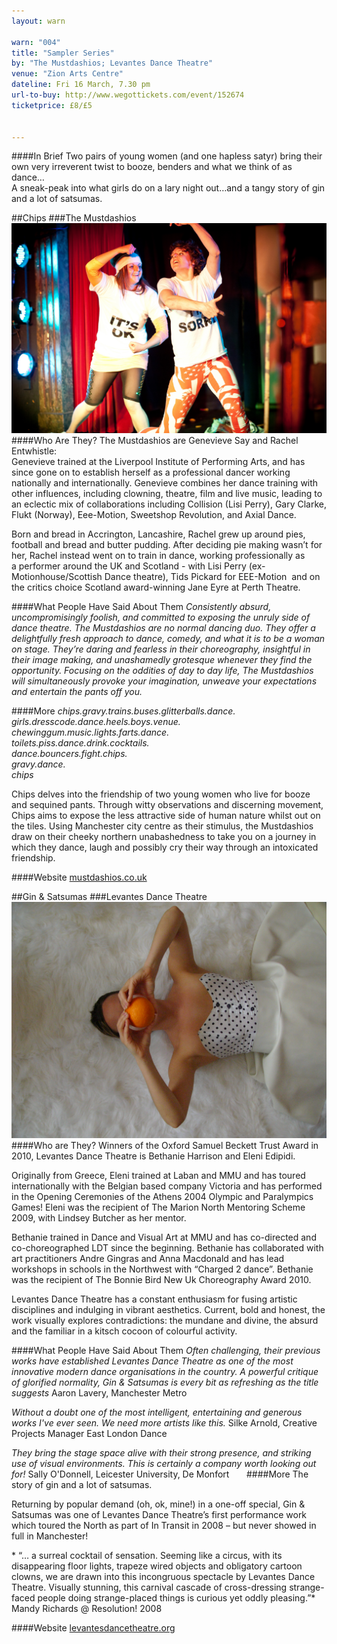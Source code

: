 ```yaml
---
layout: warn

warn: "004"
title: "Sampler Series"
by: "The Mustdashios; Levantes Dance Theatre"
venue: "Zion Arts Centre"
dateline: Fri 16 March, 7.30 pm
url-to-buy: http://www.wegottickets.com/event/152674  
ticketprice: £8/£5 


---
```

####In Brief
Two pairs of young women (and one hapless satyr) bring their own very irreverent twist to booze, benders and what we think of as dance…    
A sneak-peak into what girls do on a lary night out…and a tangy story of gin and a lot of satsumas.


##Chips
###The Mustdashios
![The Mustdashios](w4mustdash.jpg)
####Who Are They?
The Mustdashios are Genevieve Say and Rachel Entwhistle:    
Genevieve trained at the Liverpool Institute of Performing Arts, and has since gone on to establish herself as a professional dancer working nationally and internationally. Genevieve combines her dance training with other influences, including clowning, theatre, film and live music, leading to an eclectic mix of collaborations including Collision (Lisi Perry), Gary Clarke, Flukt (Norway), Eee-Motion, Sweetshop Revolution, and Axial Dance. 

Born and bread in Accrington, Lancashire, Rachel grew up around pies, football and bread and butter pudding. After deciding pie making wasn’t for her, Rachel instead went on to train in dance, working professionally as a performer around the UK and Scotland - with Lisi Perry (ex-Motionhouse/Scottish Dance theatre), Tids Pickard for EEE-Motion  and on the critics choice Scotland award-winning Jane Eyre at Perth Theatre. 

####What People Have Said About Them
*Consistently absurd, uncompromisingly foolish, and committed to exposing the unruly side of dance theatre. The Mustdashios are no normal dancing duo. They offer a delightfully fresh approach to dance, comedy, and what it is to be a woman on stage. They’re daring and fearless in their choreography, insightful in their image making, and unashamedly grotesque whenever they find the opportunity. Focusing on the oddities of day to day life, The Mustdashios will simultaneously provoke your imagination, unweave your expectations and entertain the pants off you.*

####More
*chips.gravy.trains.buses.glitterballs.dance.    
girls.dresscode.dance.heels.boys.venue.    
chewinggum.music.lights.farts.dance.    
toilets.piss.dance.drink.cocktails.    
dance.bouncers.fight.chips.    
gravy.dance.    
chips*    

Chips delves into the friendship of two young women who live for booze and sequined pants. Through witty observations and discerning movement, Chips aims to expose the less attractive side of human nature whilst out on the tiles. Using Manchester city centre as their stimulus, the Mustdashios draw on their cheeky northern unabashedness to take you on a journey in which they dance, laugh and possibly cry their way through an intoxicated friendship. 

####Website
[mustdashios.co.uk](http://www.mustdashios.co.uk/mustdashios/home.html)

##Gin & Satsumas
###Levantes Dance Theatre
![Levantes Dance Theatre](w4ldt.jpg)
####Who are They?
Winners of the Oxford Samuel Beckett Trust Award in 2010, Levantes Dance Theatre is Bethanie Harrison and Eleni Edipidi.  

Originally from Greece, Eleni trained at Laban and MMU and has toured internationally with the Belgian based company Victoria and has performed in the Opening Ceremonies of the Athens 2004 Olympic and Paralympics Games!  Eleni was the recipient of The Marion North Mentoring Scheme 2009, with Lindsey Butcher as her mentor.  

Bethanie trained in Dance and Visual Art at MMU and has co-directed and co-choreographed LDT since the beginning. Bethanie has collaborated with art practitioners Andre Gingras and Anna Macdonald and has lead workshops in schools in the Northwest with “Charged 2 dance”. Bethanie was the recipient of The Bonnie Bird New Uk Choreography Award 2010.

Levantes Dance Theatre has a constant enthusiasm for fusing artistic disciplines and indulging in vibrant aesthetics. Current, bold and honest, the work visually explores contradictions: the mundane and divine, the absurd and the familiar in a kitsch cocoon of colourful activity.

####What People Have Said About Them
*Often challenging, their previous works have established Levantes Dance Theatre as one of the most innovative modern dance organisations in the country. A powerful critique of glorified normality, Gin & Satsumas is every bit as refreshing as the title suggests*
Aaron Lavery, Manchester Metro

*Without a doubt one of the most intelligent, entertaining and generous works I've ever seen. We need more artists like this.* Silke Arnold, Creative Projects Manager East London Dance

*They bring the stage space alive with their strong presence, and striking use of visual environments. This is certainly a company worth looking out for!*
Sally O'Donnell, Leicester University, De Monfort    
 
####More
 The story of gin and a lot of satsumas.

Returning by popular demand (oh, ok, mine!) in a one-off special, Gin & Satsumas was one of Levantes Dance Theatre’s first performance work which toured the North as part of In Transit in 2008 – but never showed in full in Manchester!

* “… a surreal cocktail of sensation. Seeming like a circus, with its disappearing floor lights, trapeze wired objects and obligatory cartoon clowns, we are drawn into this incongruous spectacle by Levantes Dance Theatre. Visually stunning, this carnival cascade of cross-dressing strange-faced people doing strange-placed things is curious yet oddly pleasing.”*  Mandy Richards @ Resolution! 2008

####Website
[levantesdancetheatre.org](http://www.levantesdancetheatre.org/)
